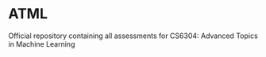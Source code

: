 # ATML
Official repository containing all assessments for CS6304: Advanced Topics in Machine Learning

